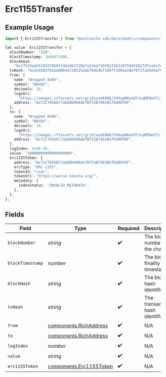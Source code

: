 # Erc1155Transfer

## Example Usage

```typescript
import { Erc1155Transfer } from "@avalanche-sdk/data/models/components";

let value: Erc1155Transfer = {
  blockNumber: "339",
  blockTimestamp: 1648672486,
  blockHash:
    "0x17533aeb5193378b9ff441d61728e7a2ebaf10f61fd5310759451627dfca2e7c",
  txHash: "0x3e9303f81be00b4af28515dab7b914bf3dbff209ea10e7071fa24d4af0a112d4",
  from: {
    name: "Wrapped AVAX",
    symbol: "WAVAX",
    decimals: 18,
    logoUri:
      "https://images.ctfassets.net/gcj8jwzm6086/5VHupNKwnDYJvqMENeV7iJ/fdd6326b7a82c8388e4ee9d4be7062d4/avalanche-avax-logo.svg",
    address: "0x71C7656EC7ab88b098defB751B7401B5f6d8976F",
  },
  to: {
    name: "Wrapped AVAX",
    symbol: "WAVAX",
    decimals: 18,
    logoUri:
      "https://images.ctfassets.net/gcj8jwzm6086/5VHupNKwnDYJvqMENeV7iJ/fdd6326b7a82c8388e4ee9d4be7062d4/avalanche-avax-logo.svg",
    address: "0x71C7656EC7ab88b098defB751B7401B5f6d8976F",
  },
  logIndex: 4248.38,
  value: "10000000000000000000",
  erc1155Token: {
    address: "0x71C7656EC7ab88b098defB751B7401B5f6d8976F",
    ercType: "ERC-1155",
    tokenId: "<id>",
    tokenUri: "https://worse-sonata.org/",
    metadata: {
      indexStatus: "INVALID_METADATA",
    },
  },
};
```

## Fields

| Field                                                              | Type                                                               | Required                                                           | Description                                                        | Example                                                            |
| ------------------------------------------------------------------ | ------------------------------------------------------------------ | ------------------------------------------------------------------ | ------------------------------------------------------------------ | ------------------------------------------------------------------ |
| `blockNumber`                                                      | *string*                                                           | :heavy_check_mark:                                                 | The block number on the chain.                                     | 339                                                                |
| `blockTimestamp`                                                   | *number*                                                           | :heavy_check_mark:                                                 | The block finality timestamp.                                      | 1648672486                                                         |
| `blockHash`                                                        | *string*                                                           | :heavy_check_mark:                                                 | The block hash identifier.                                         | 0x17533aeb5193378b9ff441d61728e7a2ebaf10f61fd5310759451627dfca2e7c |
| `txHash`                                                           | *string*                                                           | :heavy_check_mark:                                                 | The transaction hash identifier.                                   | 0x3e9303f81be00b4af28515dab7b914bf3dbff209ea10e7071fa24d4af0a112d4 |
| `from`                                                             | [components.RichAddress](../../models/components/richaddress.md)   | :heavy_check_mark:                                                 | N/A                                                                |                                                                    |
| `to`                                                               | [components.RichAddress](../../models/components/richaddress.md)   | :heavy_check_mark:                                                 | N/A                                                                |                                                                    |
| `logIndex`                                                         | *number*                                                           | :heavy_check_mark:                                                 | N/A                                                                |                                                                    |
| `value`                                                            | *string*                                                           | :heavy_check_mark:                                                 | N/A                                                                | 10000000000000000000                                               |
| `erc1155Token`                                                     | [components.Erc1155Token](../../models/components/erc1155token.md) | :heavy_check_mark:                                                 | N/A                                                                |                                                                    |